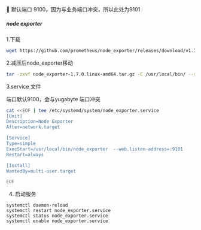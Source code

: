 🎉 默认端口 9100，因为与业务端口冲突，所以此处为9101

##### node exporter

1.下载

```sh
wget https://github.com/prometheus/node_exporter/releases/download/v1.7.0/node_exporter-1.7.0.linux-amd64.tar.gz
```

2.减压后node_exporter移动

```sh
tar -zxvf node_exporter-1.7.0.linux-amd64.tar.gz -C /usr/local/bin/ --strip-components=1
```

3.service 文件

端口默认9100，会与yugabyte 端口冲突

```sh
cat <<EOF | tee /etc/systemd/system/node_exporter.service
[Unit]
Description=Node Exporter
After=network.target

[Service]
Type=simple
ExecStart=/usr/local/bin/node_exporter  --web.listen-address=:9101
Restart=always

[Install]
WantedBy=multi-user.target

EOF
```

4. 启动服务

```
systemctl daemon-reload
systemctl restart node_exporter.service
systemctl status node_exporter.service
systemctl enable node_exporter.service
```
